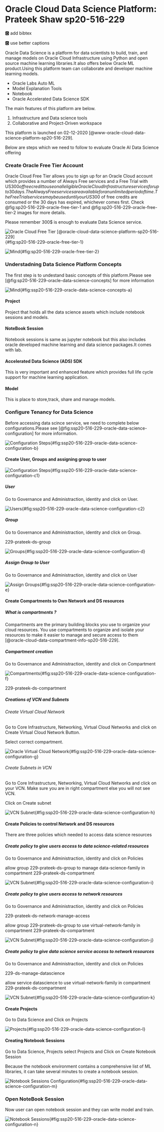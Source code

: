 # Oracle Cloud Data Science Platform: Prateek Shaw sp20-516-229

:o2: add bibtex

:o2: use better captions

Oracle Data Science is a platform for data scientists to build, train,
and manage models on Oracle Cloud Infrastructure using Python and open
source machine learning libraries.It also offers below Oracle ML
product.Using this platform team can collaborate and developer machine
learning models.

* Oracle Labs Auto ML
* Model Explanation Tools
* Notebook
* Oracle Accelerated Data Science SDK

The main features of this platform are below.

1. Infrastructure and Data science tools
1. Collaborative and Project-Driven workspace

This platform is launched on 02-12-2020 [@www-oracle-cloud-data-science-platform-sp20-516-229].

Below are steps which we need to follow to evaluate Oracle AI Data
Science offering

### Create Oracle Free Tier Account 

Oracle Cloud Free Tier allows you to sign up for an Oracle Cloud account
which provides a number of Always Free services and a Free Trial with
US$300 of free credit to use on all eligible Oracle Cloud Infrastructure
services for up to 30 days. The Always Free services are available for
an unlimited period of time. The Free Trial services may be used until
your US$300 of free credits are consumed or the 30 days has expired,
whichever comes first. Check @fig:sp20-516-229-oracle-free-tier-1 and
@fig:sp20-516-229-oracle-free-tier-2 images for more details.

Please remember 300$ is enough to evaluate Data Science service.

![Oracle Cloud Free Tier [@oracle-cloud-data-science-platform-sp20-516-229]](images/1-oc-ft.png){#fig:sp20-516-229-oracle-free-tier-1}

![Mind](images/2-oc-ft.png){#fig:sp20-516-229-oracle-free-tier-2}

### Understadning Data Science Platform Concepts 

The first step is to undestand basic concepts of this platform.Please
see [@fig:sp20-516-229-oracle-data-science-concepts] for more
information

![Mind](images/3-oc-ds-concepts.png){#fig:ssp20-516-229-oracle-data-science-concepts-a}

#### Project

Project that holds all the data science assets which include notebook
sessions and models.

#### NoteBook Session

Notebook sessions is same as jupyter notebook but this also includes
oracle developed machine learning and data science packages.It comes
with lab.

#### Accelerated Data Science (ADS) SDK

This is very important and enhanced feature which provides full life
cycle support for machine learning application.

#### Model

This is place to store,track, share and manage models.

### Configure Tenancy for Data Science

Before accessing data scince service, we need to complete below
configurations.Please see
[@fig:ssp20-516-229-oracle-data-science-configuration] for more
information.

![Configuration Steps](images/4-oc-ds-config.png){#fig:ssp20-516-229-oracle-data-science-configuration-b}

#### Create User, Groups and assigning group to user

![Configuration Steps](images/5-oc-ds-user-group.png){#fig:ssp20-516-229-oracle-data-science-configuration-c1}


##### User

Go to Governance and Administraction, identity and click on User.

![Users](images/6-ds-user.png){#fig:ssp20-516-229-oracle-data-science-configuration-c2}

##### Group

Go to Governance and Administraction, identity and click on Group.

229-prateek-ds-group

![Groups](images/oc-ds-group.png){#fig:ssp20-516-229-oracle-data-science-configuration-d}

##### Assign Group to User

Go to Governance and Administraction, identity and click on User

![Assign Groups](images/8-ds-assign-group.png){#fig:ssp20-516-229-oracle-data-science-configuration-e}

#### Create Compartments to Own Network and DS resources

##### What is compartments ?

Compartments are the primary building blocks you use to organize your
cloud resources. You use compartments to organize and isolate your
resources to make it easier to manage and secure access to them
[@oracle-cloud-data-compartment-info-sp20-516-229].

##### Compartment creation

Go to Governance and Administraction, identity and click on Compartment


![Compartments](images/oc-ds-compartments.png){#fig:ssp20-516-229-oracle-data-science-configuration-f}


229-prateek-ds-compartment

##### Creations of VCN and Subnets

###### Create Virtual Cloud Network

Go to Core Infrastructure, Networking, Virtual Cloud Networks and click
on Create Virtual Cloud Network Button.

Select correct compartment.


![Oracle Virtual Cloud Network](images/oc-ds-vcn.png){#fig:ssp20-516-229-oracle-data-science-configuration-g}


###### Create Subnets in VCN

Go to Core Infrastructure, Networking, Virtual Cloud Networks and click
on your VCN. Make sure you are in right compartment else you will not
see VCN.

Click on Create subnet


![VCN Subnet](images/oc-ds-vcn-subnet.png){#fig:ssp20-516-229-oracle-data-science-configuration-h}


#### Create Policies to control Network and DS resources

There are three policies which needed to access data science resources

##### Create policy to give users access to data science-related resources

Go to Governance and Administraction, identity and click on Policies

allow group 229-prateek-ds-group to manage data-science-family in
compartment 229-prateek-ds-compartment

![VCN Subnet](images/oc-ds-policy-manage-access.png){#fig:ssp20-516-229-oracle-data-science-configuration-i}


##### Create policy to give users access to network resources

Go to Governance and Administraction, identity and click on Policies

229-prateek-ds-network-manage-access

allow group 229-prateek-ds-group to use virtual-network-family in
compartment 229-prateek-ds-compartment

![VCN Subnet](images/oc-ds-policy-network-manage.png){#fig:ssp20-516-229-oracle-data-science-configuration-j}

##### Create policy to give data science service access to network resources


Go to Governance and Administraction, identity and click on Policies

229-ds-manage-datascience

allow service datascience to use virtual-network-family in compartment
229-prateek-ds-compartment

![VCN Subnet](images/oc-ds-policy-datascience-manage.png){#fig:ssp20-516-229-oracle-data-science-configuration-k}


#### Create Projects

Go to Data Science and Click on Projects

![Projects](images/oc-ds-projects.png){#fig:ssp20-516-229-oracle-data-science-configuration-l}

#### Creating Notebook Sessions 

Go to Data Science, Projects select Projects and Click on Create
Notebook Session

Because the notebook environment contains a comprehensive list of ML
libraries, it can take several minutes to create a notebook session.

![Notebook Sessions Configuration](images/oc-ds-projects-notebooks.png){#fig:ssp20-516-229-oracle-data-science-configuration-m}


### Open NoteBook Session

Now user can open notebook session and they can write model and train.


![Notebook Sessions](images/oc-ds-notebooks.png){#fig:ssp20-516-229-oracle-data-science-configuration-n}


